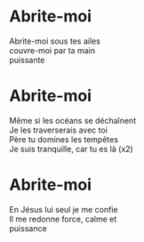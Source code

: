 # Abrite-moi  

Abrite-moi sous tes ailes  
couvre-moi par ta main  
puissante  

# Abrite-moi  

Même si les océans se déchaînent  
Je les traverserais avec toi  
Père tu domines les tempêtes  
Je suis tranquille, car tu es là (x2)  

# Abrite-moi  

En Jésus lui seul je me confie  
Il me redonne force, calme et  
puissance  
